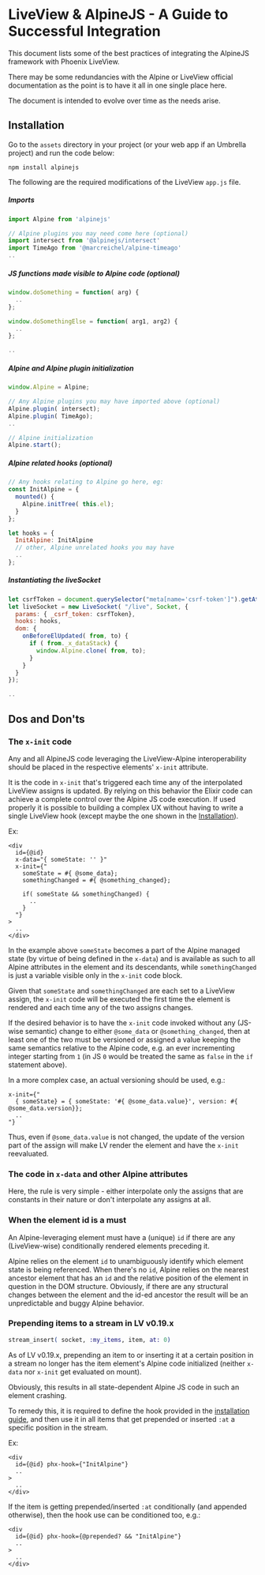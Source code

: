 # LiveView & AlpineJS - A Guide to Successful Integration

This document lists some of the best practices of integrating the AlpineJS framework with Phoenix LiveView.

There may be some redundancies with the Alpine or LiveView official documentation as the point is to have it all in
one single place here.

The document is intended to evolve over time as the needs arise.

## Installation

Go to the `assets` directory in your project (or your web app if an Umbrella project) and run the code below:

```
npm install alpinejs
```

The following are the required modifications of the LiveView `app.js` file.

##### Imports

```javascript
import Alpine from 'alpinejs'

// Alpine plugins you may need come here (optional)
import intersect from '@alpinejs/intersect'
import TimeAgo from '@marcreichel/alpine-timeago'
..
```

##### JS functions made visible to Alpine code (optional)

```javascript
window.doSomething = function( arg) {
  ..
};

window.doSomethingElse = function( arg1, arg2) {
  ..
};

..
```

##### Alpine and Alpine plugin initialization

```javascript
window.Alpine = Alpine;

// Any Alpine plugins you may have imported above (optional)
Alpine.plugin( intersect);
Alpine.plugin( TimeAgo);
..

// Alpine initialization
Alpine.start();
```

##### Alpine related hooks (optional)

```javascript
// Any hooks relating to Alpine go here, eg:
const InitAlpine = {
  mounted() {
    Alpine.initTree( this.el);
  }
};

let hooks = {
  InitAlpine: InitAlpine
  // other, Alpine unrelated hooks you may have
  .. 
};
```

##### Instantiating the liveSocket

```javascript
let csrfToken = document.querySelector("meta[name='csrf-token']").getAttribute("content");
let liveSocket = new LiveSocket( "/live", Socket, {
  params: { _csrf_token: csrfToken},
  hooks: hooks,
  dom: {
    onBeforeElUpdated( from, to) {
      if ( from._x_dataStack) {
        window.Alpine.clone( from, to);
      }
    }
  }
});

.. 

```

## Dos and Don'ts

### The `x-init` code

Any and all AlpineJS code leveraging the LiveView-Alpine interoperability should be placed in the respective elements'
`x-init` attribute. 

It is the code in `x-init` that's triggered each time any of the interpolated LiveView assigns is updated. By relying
on this behavior the Elixir code can achieve a complete control over the Alpine JS code execution. If used properly
it is possible to building a complex UX without having to write a single LiveView hook (except maybe the one shown in
the [Installation](#alpine-related-hooks-(optional))).     

Ex:

```
<div
  id={@id}
  x-data="{ someState: '' }"
  x-init={"
    someState = #{ @some_data};
    somethingChanged = #{ @something_changed};
    
    if( someState && somethingChanged) {
      ..
    }
  "}
>
  ..
</div>
```
 
In the example above `someState` becomes a part of the Alpine managed state (by virtue of being defined in the `x-data`)
and is available as such to all Alpine attributes in the element and its descendants, while `somethingChanged` is just
a variable visible only in the `x-init` code block.
 
Given that `someState` and `somethingChanged` are each set to a LiveView assign, the `x-init` code will be executed the
first time the element is rendered and each time any of the two assigns changes.  

If the desired behavior is to have the `x-init` code invoked without any (JS-wise semantic) change to either
`@some_data` or  `@something_changed`, then at least one of the two must be versioned or assigned a value keeping the
same semantics relative to the Alpine code, e.g. an ever incrementing integer starting from `1` (in JS `0` would be
treated the same as `false` in the `if` statement above). 

In a more complex case, an actual versioning should be used, e.g.:

```
x-init={"
  { someState} = { someState: '#{ @some_data.value}', version: #{ @some_data.version}};
  .. 
"}
```

Thus, even if `@some_data.value` is not changed, the update of the version part of the assign will make LV render the
element and have the `x-init` reevaluated.

### The code in `x-data` and other Alpine attributes

Here, the rule is very simple - either interpolate only the assigns that are constants in their nature or don't
interpolate any assigns at all.

### When the element id is a must

An Alpine-leveraging element must have a (unique) `id` if there are any (LiveView-wise) conditionally rendered elements
preceding it. 

Alpine relies on the element `id` to unambiguously identify which element state is being referenced. When there's no
`id`, Alpine relies on the nearest ancestor element that has an `id` and the relative position of the element in
question in the DOM structure. Obviously, if there are any structural changes between the element and the id-ed ancestor
the result will be an unpredictable and buggy Alpine behavior.

### Prepending items to a stream in LV v0.19.x 

```elixir
stream_insert( socket, :my_items, item, at: 0)
```

As of LV v0.19.x, prepending an item to or inserting it at a certain position in a stream no longer has the item
element's Alpine code initialized (neither `x-data` nor `x-init` get evaluated on mount). 

Obviously, this results in all state-dependent Alpine JS code in such an element crashing.

To remedy this, it is required to define the hook provided in the
[installation guide](#alpine-related-hooks-(optional)), and then use it in all items that get prepended or inserted
`:at` a specific position in the stream.

Ex:

```
<div 
  id={@id} phx-hook={"InitAlpine"} 
  .. 
>
  ..
</div>
``` 

If the item is getting prepended/inserted `:at` conditionally (and appended otherwise), then the hook use can be
conditioned too, e.g.:

```
<div 
  id={@id} phx-hook={@prepended? && "InitAlpine"} 
  .. 
>
  ..
</div>
``` 
